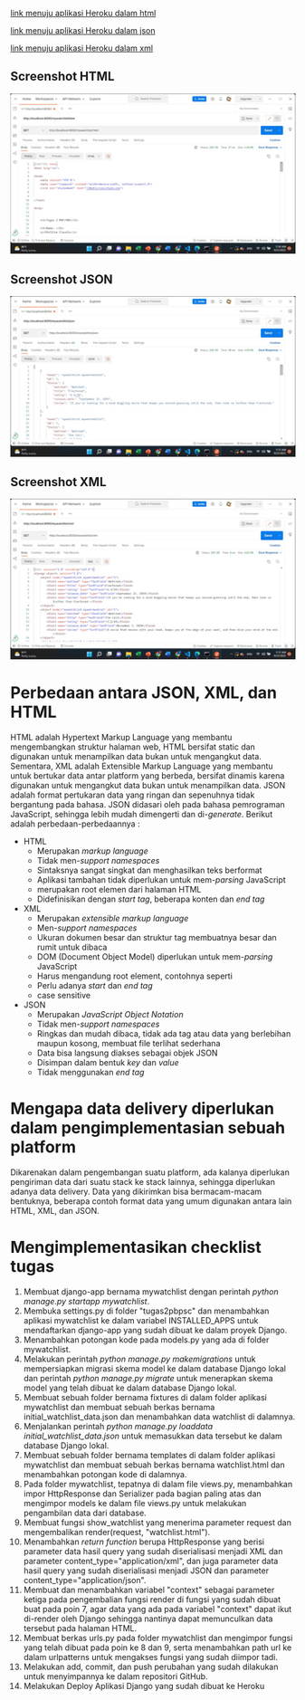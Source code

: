 [link menuju aplikasi Heroku dalam html](https://tugas2pbpsc.herokuapp.com/mywatchlist/html/) 

[link menuju aplikasi Heroku dalam json](https://tugas2pbpsc.herokuapp.com/mywatchlist/json/ )

[link menuju aplikasi Heroku dalam xml](https://tugas2pbpsc.herokuapp.com/mywatchlist/xml/)

## Screenshot HTML
![screenshot html](https://github.com/stellinec/Tugas2/blob/main/assets/html.jpeg)

## Screenshot JSON
![screenshot json](https://github.com/stellinec/Tugas2/blob/main/assets/json.jpeg)

## Screenshot XML
![screenshot xml](https://github.com/stellinec/Tugas2/blob/main/assets/xml.jpeg)

# Perbedaan antara JSON, XML, dan HTML

HTML adalah Hypertext Markup Language yang membantu mengembangkan struktur halaman web, HTML bersifat static dan digunakan untuk menampilkan data bukan untuk mengangkut data. Sementara, XML adalah Extensible Markup Language yang membantu untuk bertukar data antar platform yang berbeda, bersifat dinamis karena digunakan untuk mengangkut data bukan untuk menampilkan data. JSON adalah format pertukaran data yang ringan dan sepenuhnya tidak bergantung pada bahasa. JSON didasari oleh pada bahasa pemrograman JavaScript, sehingga lebih mudah dimengerti dan di-*generate*.
Berikut adalah perbedaan-perbedaannya :
- HTML
    - Merupakan *markup language*
    - Tidak men-*support namespaces*
    - Sintaksnya sangat singkat dan menghasilkan teks berformat
    - Aplikasi tambahan tidak diperlukan untuk mem-*parsing* JavaScript
    - <html> merupakan root elemen dari halaman HTML
    - Didefinisikan dengan *start tag*, beberapa konten dan *end tag*
- XML
    - Merupakan *extensible markup language*
    - Men-*support namespaces*
    - Ukuran dokumen besar dan struktur tag membuatnya besar dan rumit untuk dibaca
    - DOM (Document Object Model) diperlukan untuk mem-*parsing* JavaScript
    - Harus mengandung root element, contohnya seperti <note>
    - Perlu adanya *start* dan *end tag*
    - case sensitive
- JSON
    - Merupakan *JavaScript Object Notation*
    - Tidak men-*support namespaces*
    - Ringkas dan mudah dibaca, tidak ada tag atau data yang berlebihan maupun kosong, membuat file terlihat sederhana
    - Data bisa langsung diakses sebagai objek JSON
    - Disimpan dalam bentuk *key* dan *value*
    - Tidak menggunakan *end tag*

# Mengapa data delivery diperlukan dalam pengimplementasian sebuah platform
Dikarenakan dalam pengembangan suatu platform, ada kalanya diperlukan pengiriman data dari suatu stack ke stack lainnya, sehingga diperlukan adanya data delivery. Data yang dikirimkan bisa bermacam-macam bentuknya, beberapa contoh format data yang umum digunakan antara lain HTML, XML, dan JSON. 



# Mengimplementasikan checklist tugas

1. Membuat django-app bernama mywatchlist dengan perintah *python manage.py startapp mywatchlist*.
2. Membuka settings.py di folder "tugas2pbpsc" dan menambahkan aplikasi mywatchlist ke dalam variabel INSTALLED_APPS untuk mendaftarkan django-app yang sudah dibuat ke dalam proyek Django.
3. Menambahkan potongan kode pada models.py yang ada di folder mywatchlist.
4. Melakukan perintah *python manage.py makemigrations* untuk mempersiapkan migrasi skema model ke dalam database Django lokal dan perintah *python manage.py migrate* untuk menerapkan skema model yang telah dibuat ke dalam database Django lokal.
5. Membuat sebuah folder bernama fixtures di dalam folder aplikasi mywatchlist dan membuat sebuah berkas bernama initial_watchlist_data.json dan menambahkan data watchlist di dalamnya.
6. Menjalankan perintah *python manage.py loaddata initial_watchlist_data.json* untuk memasukkan data tersebut ke dalam database Django lokal.
7. Membuat sebuah folder bernama templates di dalam folder aplikasi mywatchlist dan membuat sebuah berkas bernama watchlist.html dan menambahkan potongan kode di dalamnya.
8. Pada folder mywatchlist, tepatnya di dalam file views.py, menambahkan impor HttpResponse dan Serializer pada bagian paling atas dan mengimpor models ke dalam file views.py untuk melakukan pengambilan data dari database. 
9. Membuat fungsi show_watchlist yang menerima parameter request dan mengembalikan render(request, "watchlist.html").
10. Menambahkan *return function* berupa HttpResponse yang berisi parameter data hasil query yang sudah diserialisasi menjadi XML dan parameter content_type="application/xml", dan juga parameter data hasil query yang sudah diserialisasi menjadi JSON dan parameter content_type="application/json".
11. Membuat dan menambahkan variabel "context" sebagai parameter ketiga pada pengembalian fungsi render di fungsi yang sudah dibuat buat pada poin 7, agar data yang ada pada variabel "context" dapat ikut di-render oleh Django sehingga nantinya dapat memunculkan data tersebut pada halaman HTML.
12. Membuat berkas urls.py pada folder mywatchlist dan mengimpor fungsi yang telah dibuat pada poin ke 8 dan 9, serta menambahkan path url ke dalam urlpatterns untuk mengakses fungsi yang sudah diimpor tadi.
13. Melakukan add, commit, dan push perubahan yang sudah dilakukan untuk menyimpannya ke dalam repositori GitHub.
14. Melakukan Deploy Aplikasi Django yang sudah dibuat ke Heroku
